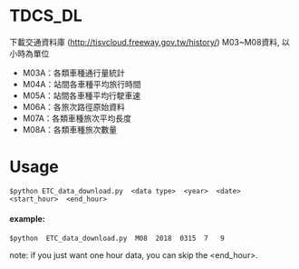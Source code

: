 ﻿# TDCS_DL
下載交通資料庫 (http://tisvcloud.freeway.gov.tw/history/) M03~M08資料, 以小時為單位  
* M03A：各類車種通行量統計  
* M04A：站間各車種平均旅行時間  
* M05A：站間各車種平均行駛車速  
* M06A：各旅次路徑原始資料  
* M07A：各類車種旅次平均長度  
* M08A：各類車種旅次數量  

# Usage
```
$python	ETC_data_download.py  <data type>  <year>  <date>  <start_hour>  <end_hour>
```
#### example:  
```
$python  ETC_data_download.py  M08  2018  0315  7   9
```  
 note: if you just want one hour data, you can skip the <end_hour>.

